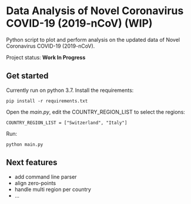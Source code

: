 # Data Analysis of Novel Coronavirus COVID-19 (2019-nCoV) (WIP)

Python script to plot and perform analysis on the updated data of Novel Coronavirus COVID-19 (2019-nCoV).  

Project status: **Work In Progress**

## Get started

Currently run on python 3.7. Install the requirements:

    pip install -r requirements.txt

Open the _main.py_, edit the COUNTRY_REGION_LIST to select the regions: 

    COUNTRY_REGION_LIST = ["Switzerland", "Italy"]

Run:

    python main.py


## Next features

* add command line parser
* align zero-points
* handle multi region per country
* ...

